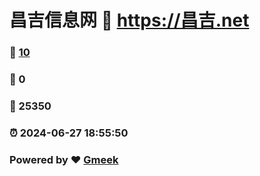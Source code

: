 # 昌吉信息网 :link: https://昌吉.net 
### :page_facing_up: [10](https://昌吉.net/tag.html) 
### :speech_balloon: 0 
### :hibiscus: 25350 
### :alarm_clock: 2024-06-27 18:55:50 
### Powered by :heart: [Gmeek](https://github.com/Meekdai/Gmeek)

